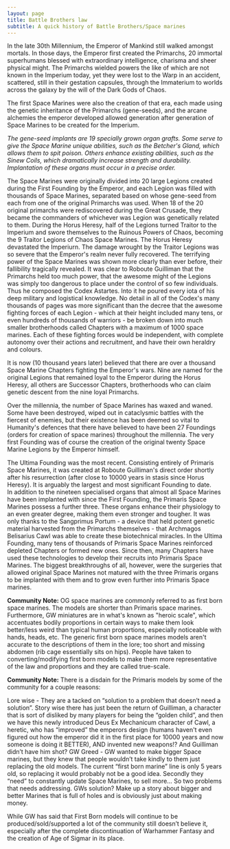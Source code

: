 ```yaml
---
layout: page
title: Battle Brothers law
subtitle: A quick history of Battle Brothers/Space marines
---
```


In the late 30th Millennium, the Emperor of Mankind still walked amongst mortals. In those days, the Emperor first created the Primarchs, 20 immortal superhumans blessed with extraordinary intelligence, charisma and sheer physical might.
The Primarchs wielded powers the like of which are not known in the Imperium today, yet they were lost to the Warp in an accident, scattered, still in their gestation capsules, through the Immaterium to worlds across the galaxy by the will of the Dark Gods of Chaos.

The first Space Marines were also the creation of that era, each made using the genetic inheritance of the Primarchs (gene-seeds), and the arcane alchemies the emperor developed allowed generation after generation of Space Marines to be created for the Imperium.

_The gene-seed implants are 19 specially grown organ grafts. Some serve to give the Space Marine unique abilities, such as the Betcher's Gland, which allows them to spit poison. Others enhance existing abilities, such as the Sinew Coils, which dramatically increase strength and durability. Implantation of these organs must occur in a precise order._

The Space Marines were originally divided into 20 large Legions created during the First Founding by the Emperor, and each Legion was filled with thousands of Space Marines, separated based on whose gene-seed from each from one of the original Primarchs was used.
When 18 of the 20 original primarchs were rediscovered during the Great Crusade, they became the commanders of whichever was Legion was genetically related to them.
During the Horus Heresy, half of the Legions turned Traitor to the Imperium and swore themselves to the Ruinous Powers of Chaos, becoming the 9 Traitor Legions of Chaos Space Marines.
The Horus Heresy devastated the Imperiurn. The damage wrought by the Traitor Legions was so severe that the Emperor's realm never fully recovered. The terrifying power of the Space Marines was shown more clearly than ever before, their fallibility tragically revealed. It was clear to Roboute Guilliman that the Primarchs held too much power, that the awesome might of the Legions was simply too dangerous to place under the control of so few
individuals. Thus he composed the Codex Astartes. Into it he poured every iota of his deep military and logistical knowledge. No detail in all of the Codex's many thousands of pages was more significant than the decree that the awesome fighting forces of each Legion - which at their height included many tens, or even hundreds of thousands of warriors - be broken down into much smaller brotherhoods called Chapters with a maximum of 1000 space marines. Each of these fighting forces would be independent, with complete autonomy over their actions and recruitment, and have their own heraldry and colours.

It is now (10 thousand years later) believed that there are over a thousand Space Marine Chapters fighting the Emperor's wars. Nine are named for the original Legions that remained loyal to the Emperor during the Horus Heresy, all others are Successor Chapters, brotherhoods who can claim genetic descent from the nine loyal Primarchs.

Over the millennia, the number of Space Marines has waxed and waned. Some have been destroyed, wiped out in cataclysmic battles with the fiercest of enemies, but their existence has been deemed so vital to Humanity's defences that there have believed to have been 27 Foundings (orders for creation of space marines) throughout the millennia.  The very first Founding was of course the creation of the original twenty Space Marine Legions by the Emperor himself.

The Ultima Founding was the most recent. Consisting entirely of Primaris Space Marines, it was created at Roboute Guilliman's direct order shortly after his resurrection (after close to 10000 years in stasis since Horus Heresy). It is arguably the largest and most significant Founding to date.  
In addition to the nineteen specialised organs that almost all Space Marines have been implanted with since the First Founding, the Primaris Space Marines possess a further three. These organs enhance their physiology to an even greater degree, making them even stronger and tougher. It was only thanks to the Sangprimus Portum - a device that held potent genetic material harvested from the Primarchs themselves - that Archmagos Belisarius Cawl was able
to create these biotechnical miracles. In the Ultima Founding, many tens of thousands of Primaris Space Marines reinforced depleted Chapters or formed new ones. Since then, many Chapters have used these technologies to develop their recruits into Primaris Space Marines. The biggest breakthroughs of all, however, were the surgeries that allowed original Space Marines not matured with the three Primaris organs to be implanted with them and to grow even further into Primaris Space marines.

**Community Note:**
OG space marines are commonly referred to as first born space marines. The models are shorter than Primaris space marines.  Furthermore, GW miniatures are in what's known as "heroic scale", which accentuates bodily proportions in certain ways to make them look better/less weird than typical human proportions, especially noticeable with hands, heads, etc.  The generic first born space marines models aren't accurate to the descriptions of them in the lore; too short and missing abdomen (rib cage essentially sits on hips). People have taken to converting/modifying first born models to make them more representative of the law and proportions and they are called true-scale.

**Community Note:**
There is a disdain for the Primaris models by some of the community for a couple reasons:

Lore wise - They are a tacked on “solution to a problem that doesn’t need a solution”. Story wise there has just been the return of Guilliman, a character that is sort of disliked by many players for being the “golden child”, and then we have this newly introduced Deus Ex Mechanicum character of Cawl, a heretic, who has “improved” the emperors design (humans haven't even figured out how the emperor did it in the first place for 10000 years and now someone is doing it BETTER), AND invented new weapons!? And Guilliman didn’t have him shot?
GW Greed - GW wanted to make bigger Space marines, but they knew that people wouldn’t take kindly to them just replacing the old models. The current “first born marine” line is only 5 years old, so replacing it would probably not be a good idea. Secondly they “need” to constantly update Space Marines, to sell more…
So two problems that needs addressing. GWs solution? Make up a story about bigger and better Marines that is full of holes and is obviously just about making money.

While GW has said that First Born models will continue to be produced/sold/supported a lot of the community still doesn’t believe it, especially after the complete discontinuation of Warhammer Fantasy and the creation of Age of Sigmar in its place.
